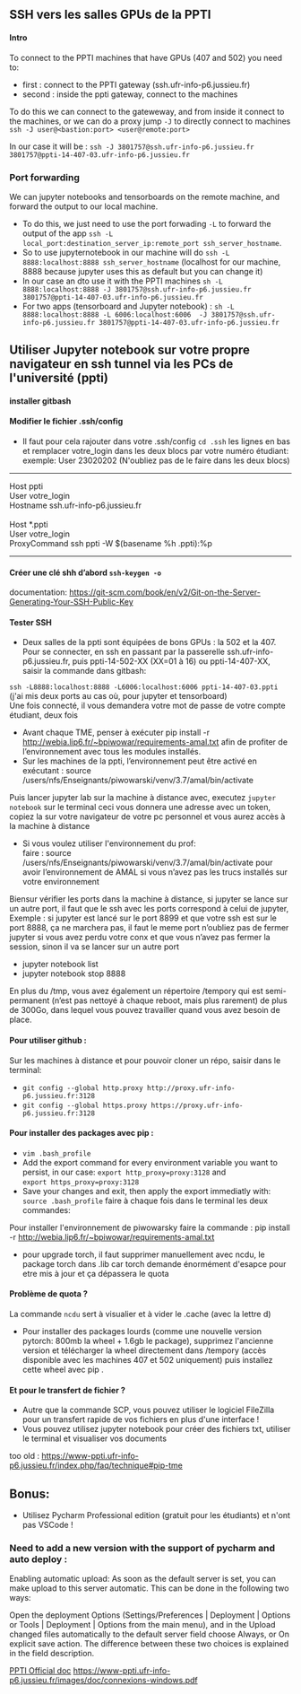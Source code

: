 ## SSH vers les salles GPUs de la PPTI
#### Intro
To connect to the PPTI machines that have GPUs (407 and 502) you need to:
- first : connect to the PPTI gateway (ssh.ufr-info-p6.jussieu.fr)
- second : inside the ppti gateway, connect to the machines 

To do this we can connect to the gateweway, and from inside it connect to the machines, or we can do a proxy jump `-J` to directly connect to machines
`ssh -J user@<bastion:port> <user@remote:port>`

In our case it will be : `ssh -J 3801757@ssh.ufr-info-p6.jussieu.fr 3801757@ppti-14-407-03.ufr-info-p6.jussieu.fr`

### Port forwarding 
We can jupyter notebooks and tensorboards on the remote machine, and forward the output to our local machine. 
- To do this, we just need to use the port forwading `-L` to forward the output of the app `ssh -L local_port:destination_server_ip:remote_port ssh_server_hostname`.
- So to use jupyternotebook in our machine will do `ssh -L 8888:localhost:8888 ssh_server_hostname` (localhost for our machine, 8888 because jupyter uses this as default but you can change it)
- In our case an dto use it with the PPTI machines `sh -L 8888:localhost:8888 -J 3801757@ssh.ufr-info-p6.jussieu.fr 3801757@ppti-14-407-03.ufr-info-p6.jussieu.fr`
- For two apps (tensorboard and Jupyter notebook) : `sh -L 8888:localhost:8888 -L 6006:localhost:6006  -J 3801757@ssh.ufr-info-p6.jussieu.fr 3801757@ppti-14-407-03.ufr-info-p6.jussieu.fr`

## Utiliser Jupyter notebook sur votre propre navigateur en ssh tunnel via les PCs de l'université (ppti) 

#### installer gitbash
#### Modifier le fichier .ssh/config 
- Il faut pour cela rajouter dans votre .ssh/config `cd .ssh` les lignes en bas et remplacer votre_login dans les deux blocs par votre numéro étudiant:  
exemple: User 23020202 (N'oubliez pas de le faire dans les deux blocs)

----------------------------------------------------
Host ppti  
User votre_login  
Hostname ssh.ufr-info-p6.jussieu.fr
<br/><br/>
Host *.ppti  
User votre_login  
ProxyCommand ssh ppti -W $(basename %h .ppti):%p  

----------------------------------------------------

#### Créer une clé shh d’abord `ssh-keygen -o`
documentation: https://git-scm.com/book/en/v2/Git-on-the-Server-Generating-Your-SSH-Public-Key

#### Tester SSH
- Deux salles de la ppti sont équipées de bons GPUs : la 502 et la 407. Pour se connecter, en ssh en passant par la passerelle ssh.ufr-info-p6.jussieu.fr,  puis ppti-14-502-XX (XX=01 à 16) ou ppti-14-407-XX, saisir la commande dans gitbash: 

`ssh -L8888:localhost:8888 -L6006:localhost:6006 ppti-14-407-03.ppti` 
(j'ai mis deux ports au cas où, pour jupyter et tensorboard)  
Une fois connecté, il vous demandera votre mot de passe de votre compte étudiant, deux fois


- Avant chaque TME, penser à exécuter pip install -r http://webia.lip6.fr/~bpiwowar/requirements-amal.txt afin de profiter de l’environnement avec tous les modules installés. 
- Sur les machines de la ppti, l’environnement peut être activé en exécutant : source /users/nfs/Enseignants/piwowarski/venv/3.7/amal/bin/activate


Puis lancer jupyter lab sur la machine à distance avec, executez `jupyter notebook` sur le terminal ceci vous donnera une adresse avec un token, copiez la sur votre navigateur de votre pc personnel et vous aurez accès à la machine à distance
- Si vous voulez utiliser l'environnement du prof:  
 faire : source /users/nfs/Enseignants/piwowarski/venv/3.7/amal/bin/activate pour avoir l’environnement de AMAL si vous n’avez pas les trucs installés sur votre environnement  

Biensur vérifier les ports dans la machine à distance, si jupyter se lance sur un autre port, il faut que le ssh avec les ports correspond à celui de jupyter, 
Exemple : si jupyter est lancé sur le port 8899 et que votre ssh est sur le port 8888, ça ne marchera pas, il faut le meme port 
n’oubliez pas de fermer jupyter si vous avez perdu votre conx et que vous n’avez pas fermer la session, sinon il va se lancer sur un autre port
-	jupyter notebook list
-	jupyter notebook stop 8888

En plus du /tmp, vous avez également un répertoire /tempory qui est semi-permanent (n’est pas nettoyé à chaque reboot, mais plus rarement) de plus de 300Go, dans lequel vous pouvez travailler quand vous avez besoin de place.

#### Pour utiliser github :
Sur les machines à distance et pour pouvoir cloner un répo, saisir dans le terminal:

- `git config --global http.proxy http://proxy.ufr-info-p6.jussieu.fr:3128`
- `git config --global https.proxy https://proxy.ufr-info-p6.jussieu.fr:3128`

#### Pour installer des packages avec pip :  
- `vim .bash_profile`
- Add the export command for every environment variable you want to persist, in our case:
`export http_proxy=proxy:3128` and  
`export https_proxy=proxy:3128`
- Save your changes and exit, then apply the export immediatly with: `source .bash_profile`
faire  à chaque fois dans le terminal les deux commandes:


Pour installer l'environnement de piwowarsky faire la commande : 
pip install -r http://webia.lip6.fr/~bpiwowar/requirements-amal.txt

- pour upgrade torch, il faut supprimer manuellement avec ncdu, le package torch dans .lib car torch demande énormément d'esapce pour etre mis à jour et ça dépassera le quota

#### Problème de quota ?
La commande `ncdu` sert à visualier et à vider le .cache (avec la lettre d)
- Pour installer des packages lourds (comme une nouvelle version pytorch: 800mb la wheel + 1.6gb le package), supprimez l'ancienne version et télécharger la wheel directement dans /tempory (accès disponible avec les machines 407 et 502 uniquement) puis installez cette wheel avec pip .

#### Et pour le transfert de fichier ?
-	Autre que la commande SCP, vous pouvez utiliser le logiciel FileZilla pour un transfert rapide de vos fichiers en plus d'une interface !
-	Vous pouvez utilisez jupyter notebook pour créer des fichiers txt, utiliser le terminal et visualiser vos documents

too old :
https://www-ppti.ufr-info-p6.jussieu.fr/index.php/faq/technique#pip-tme

## Bonus:
- Utilisez Pycharm Professional edition (gratuit pour les étudiants) et n'ont pas VSCode !

### Need to add a new version with the support of pycharm and auto deploy :
Enabling automatic upload:
As soon as the default server is set, you can make upload to this server automatic. This can be done in the following two ways:

Open the deployment Options (Settings/Preferences | Deployment | Options or Tools | Deployment | Options from the main menu), and in the Upload changed files automatically to the default server field choose Always, or On explicit save action. The difference between these two choices is explained in the field description.

[PPTI Official doc](https://www-ppti.ufr-info-p6.jussieu.fr/index.php/support/connexions-distantes)
https://www-ppti.ufr-info-p6.jussieu.fr/images/doc/connexions-windows.pdf
